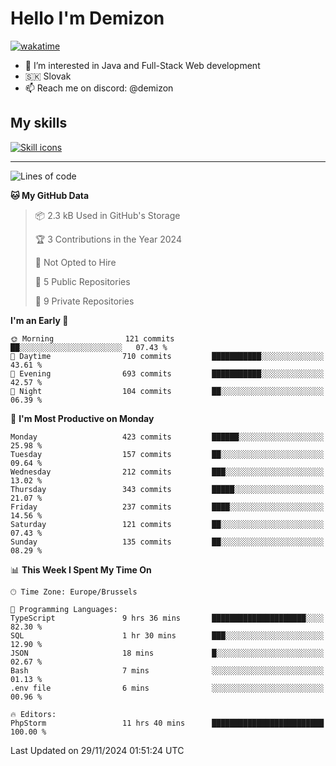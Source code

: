 # Hello I'm Demizon
[![wakatime](https://wakatime.com/badge/user/6ad1949f-d6d7-44f9-9eee-c35e54cc499b.svg)](https://wakatime.com/@6ad1949f-d6d7-44f9-9eee-c35e54cc499b)
- 👀 I’m interested in Java and Full-Stack Web development
- 🇸🇰 Slovak
- 📫 Reach me on discord: @demizon

## My skills
[![Skill icons](https://skillicons.dev/icons?i=java,js,ts,html,css,react,nextjs,tailwind,supabase,py,git,docker,linux,mysql,postgres,mongo&theme=dark)](https://github.com/Demizon3433)

---

<!--START_SECTION:waka-->
![Lines of code](https://img.shields.io/badge/From%20Hello%20World%20I%27ve%20Written-477.4%20thousand%20lines%20of%20code-blue)

**🐱 My GitHub Data** 

> 📦 2.3 kB Used in GitHub's Storage 
 > 
> 🏆 3 Contributions in the Year 2024
 > 
> 🚫 Not Opted to Hire
 > 
> 📜 5 Public Repositories 
 > 
> 🔑 9 Private Repositories 
 > 
**I'm an Early 🐤** 

```text
🌞 Morning                121 commits         ██░░░░░░░░░░░░░░░░░░░░░░░   07.43 % 
🌆 Daytime                710 commits         ███████████░░░░░░░░░░░░░░   43.61 % 
🌃 Evening                693 commits         ███████████░░░░░░░░░░░░░░   42.57 % 
🌙 Night                  104 commits         ██░░░░░░░░░░░░░░░░░░░░░░░   06.39 % 
```
📅 **I'm Most Productive on Monday** 

```text
Monday                   423 commits         ██████░░░░░░░░░░░░░░░░░░░   25.98 % 
Tuesday                  157 commits         ██░░░░░░░░░░░░░░░░░░░░░░░   09.64 % 
Wednesday                212 commits         ███░░░░░░░░░░░░░░░░░░░░░░   13.02 % 
Thursday                 343 commits         █████░░░░░░░░░░░░░░░░░░░░   21.07 % 
Friday                   237 commits         ████░░░░░░░░░░░░░░░░░░░░░   14.56 % 
Saturday                 121 commits         ██░░░░░░░░░░░░░░░░░░░░░░░   07.43 % 
Sunday                   135 commits         ██░░░░░░░░░░░░░░░░░░░░░░░   08.29 % 
```


📊 **This Week I Spent My Time On** 

```text
🕑︎ Time Zone: Europe/Brussels

💬 Programming Languages: 
TypeScript               9 hrs 36 mins       █████████████████████░░░░   82.30 % 
SQL                      1 hr 30 mins        ███░░░░░░░░░░░░░░░░░░░░░░   12.90 % 
JSON                     18 mins             █░░░░░░░░░░░░░░░░░░░░░░░░   02.67 % 
Bash                     7 mins              ░░░░░░░░░░░░░░░░░░░░░░░░░   01.13 % 
.env file                6 mins              ░░░░░░░░░░░░░░░░░░░░░░░░░   00.96 % 

🔥 Editors: 
PhpStorm                 11 hrs 40 mins      █████████████████████████   100.00 % 
```


 Last Updated on 29/11/2024 01:51:24 UTC
<!--END_SECTION:waka-->
